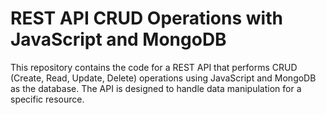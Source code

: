 # REST API CRUD Operations with JavaScript and MongoDB

This repository contains the code for a REST API that performs CRUD (Create, Read, Update, Delete) operations using JavaScript and MongoDB as the database. The API is designed to handle data manipulation for a specific resource.
